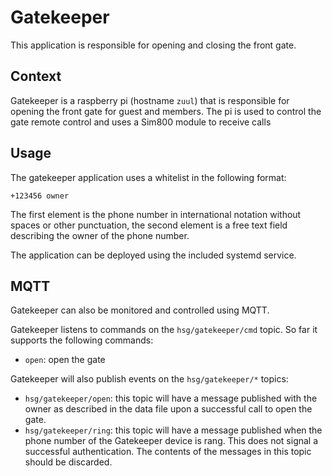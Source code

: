 # Gatekeeper

This application is responsible for opening and closing the front gate.

## Context

Gatekeeper is a raspberry pi (hostname `zuul`) that is responsible for opening the front gate for guest and members. The pi is used to control the gate remote control and uses a Sim800 module to receive calls

## Usage

The gatekeeper application uses a whitelist in the following format:

    +123456 owner

The first element is the phone number in international notation without spaces or other punctuation, the second element is a free text field describing the owner of the phone number.

The application can be deployed using the included systemd service.

## MQTT

Gatekeeper can also be monitored and controlled using MQTT.

Gatekeeper listens to commands on the `hsg/gatekeeper/cmd` topic. So far it supports the following commands:

* `open`: open the gate

Gatekeeper will also publish events on the `hsg/gatekeeper/*` topics:

* `hsg/gatekeeper/open`: this topic will have a message published with the owner as described in the data file upon a successful call to open the gate.
* `hsg/gatekeeper/ring`: this topic will have a message published when the phone number of the Gatekeeper device is rang. This does not signal a successful authentication. The contents of the messages in this topic should be discarded.

